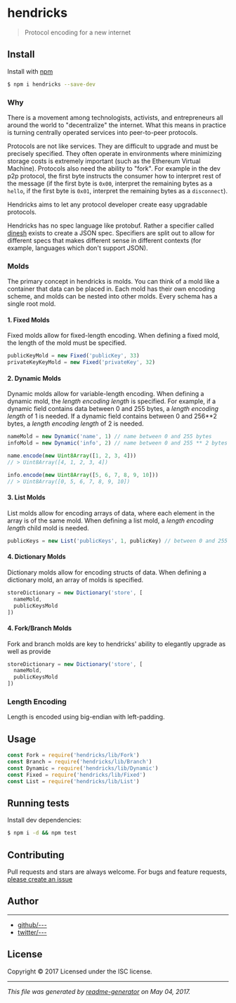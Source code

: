 # hendricks

> Protocol encoding for a new internet

## Install

Install with [npm](https://www.npmjs.com/)

```sh
$ npm i hendricks --save-dev
```

### Why

There is a movement among technologists, activists, and entrepreneurs all around the world to "decentralize" the internet. What this means in practice is turning centrally operated services into peer-to-peer protocols.

Protocols are not like services. They are difficult to upgrade and must be precisely specified. They often operate in environments where minimizing storage costs is extremely important (such as the Ethereum Virtual Machine). Protocols also need the ability to "fork". For example in the dev p2p protocol, the first byte instructs the consumer how to interpret rest of the message (if the first byte is `0x00`, interpret the remaining bytes as a `hello`, if the first byte is `0x01`, interpret the remaining bytes as a `disconnect`).

Hendricks aims to let any protocol developer create easy upgradable protocols.

Hendricks has no spec language like protobuf. Rather a specifier called [dinesh](dinesh) exists to create a JSON spec. Specifiers are split out to allow for different specs that makes different sense in different contexts (for example, languages which don't support JSON).

### Molds

The primary concept in hendricks is molds. You can think of a mold like a container that data can be placed in. Each mold has their own encoding scheme, and molds can be nested into other molds. Every schema has a single root mold.

#### 1. Fixed Molds

Fixed molds allow for fixed-length encoding. When defining a fixed mold, the length of the mold must be specified.

```js
publicKeyMold = new Fixed('publicKey', 33)
privateKeyKeyMold = new Fixed('privateKey', 32)
```

#### 2. Dynamic Molds

Dynamic molds allow for variable-length encoding. When defining a dynamic mold, the *length encoding length* is specified. For example, if a dynamic field contains data between 0 and 255 bytes, a *length encoding length* of 1 is needed. If a dynamic field contains between 0 and 256**2 bytes, a *length encoding length* of 2 is needed.

```js
nameMold = new Dynamic('name', 1) // name between 0 and 255 bytes
infoMold = new Dynamic('info', 2) // name between 0 and 255 ** 2 bytes

name.encode(new Uint8Array([1, 2, 3, 4]))
// > Uint8Array([4, 1, 2, 3, 4])

info.encode(new Uint8Array([5, 6, 7, 8, 9, 10]))
// > Uint8Array([0, 5, 6, 7, 8, 9, 10])
```

#### 3. List Molds

List molds allow for encoding arrays of data, where each element in the array is of the same mold. When defining a list mold, a *length encoding length* child mold is needed.

```js
publicKeys = new List('publicKeys', 1, publicKey) // between 0 and 255 publicKeys
```

#### 4. Dictionary Molds

Dictionary molds allow for encoding structs of data. When defining a dictionary mold, an array of molds is specified.

```js
storeDictionary = new Dictionary('store', [
  nameMold,
  publicKeysMold
])
```

#### 4. Fork/Branch Molds

Fork and branch molds are key to hendricks' ability to elegantly upgrade as well as provide

```js
storeDictionary = new Dictionary('store', [
  nameMold,
  publicKeysMold
])
```

### Length Encoding

Length is encoded using big-endian with left-padding.

## Usage

```js
const Fork = require('hendricks/lib/Fork')
const Branch = require('hendricks/lib/Branch')
const Dynamic = require('hendricks/lib/Dynamic')
const Fixed = require('hendricks/lib/Fixed')
const List = require('hendricks/lib/List')
```

## Running tests

Install dev dependencies:

```sh
$ npm i -d && npm test
```

## Contributing

Pull requests and stars are always welcome. For bugs and feature requests, [please create an issue](https://github.com/safezero/hendricks/issues)

## Author

***

* [github/---](https://github.com/---)
* [twitter/---](http://twitter.com/---)

## License

Copyright © 2017 []()
Licensed under the ISC license.

***

_This file was generated by [readme-generator](https://github.com/jonschlinkert/readme-generator) on May 04, 2017._
